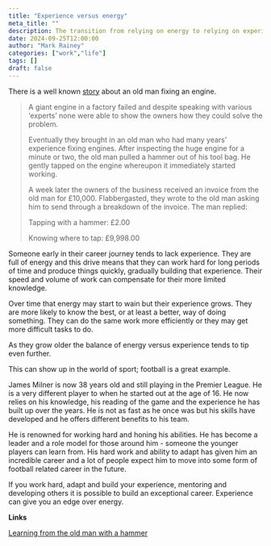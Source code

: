 ```yaml
---
title: "Experience versus energy"
meta_title: ""
description: The transition from relying on energy to relying on experience.
date: 2024-09-25T12:00:00
author: "Mark Rainey"
categories: ["work","life"]
tags: []
draft: false
---
```


There is a well known [story](https://openside.group/the-parable-of-the-old-man-with-the-hammer) about an old man fixing an engine.


> A giant engine in a factory failed and despite speaking with various ‘experts’ none were able to show the owners how they could solve the problem.
> 
> Eventually they brought in an old man who had many years’ experience fixing engines. After inspecting the huge engine for a minute or two, the old man pulled a hammer out of his tool bag. He gently tapped on the engine whereupon it immediately started working.
> 
> A week later the owners of the business received an invoice from the old man for £10,000. Flabbergasted, they wrote to the old man asking him to send through a breakdown of the invoice. The man replied:
> 
> Tapping with a hammer: £2.00
> 
> Knowing where to tap: £9,998.00

Someone early in their career journey tends to lack experience. They are full of energy and this drive means that they can work hard for long periods of time and produce things quickly, gradually building that experience. Their speed and volume of work can compensate for their more limited knowledge.

Over time that energy may start to wain but their experience grows. They are more likely to know the best, or at least a better, way of doing something. They can do the same work more efficiently or they may get more difficult tasks to do.

As they grow older the balance of energy versus experience tends to tip even further. 

This can show up in the world of sport; football is a great example. 

James Milner is now 38 years old and still playing in the Premier League. He is a very different player to when he started out at the age of 16. He now relies on his knowledge, his reading of the game and the experience he has built up over the years. He is not as fast as he once was but his skills have developed and he offers different benefits to his team. 

He is renowned for working hard and honing his abilities. He has become a leader and a role model for those around him - someone the younger players can learn from. His hard work and ability to adapt has given him an incredible career and a lot of people expect him to move into some form of football related career in the future.

If you work hard, adapt and build your experience, mentoring and developing others it is possible to build an exceptional career. Experience can give you an edge over energy.

__Links__

[Learning from the old man with a hammer](https://openside.group/the-parable-of-the-old-man-with-the-hammer)
